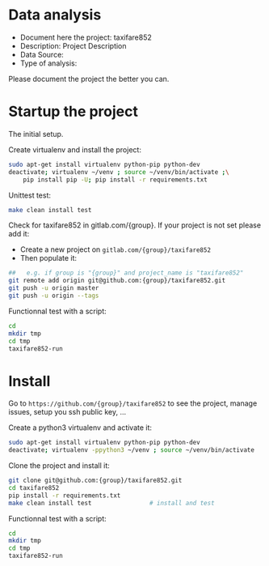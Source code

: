 # Data analysis
- Document here the project: taxifare852
- Description: Project Description
- Data Source:
- Type of analysis:

Please document the project the better you can.

# Startup the project

The initial setup.

Create virtualenv and install the project:
```bash
sudo apt-get install virtualenv python-pip python-dev
deactivate; virtualenv ~/venv ; source ~/venv/bin/activate ;\
    pip install pip -U; pip install -r requirements.txt
```

Unittest test:
```bash
make clean install test
```

Check for taxifare852 in gitlab.com/{group}.
If your project is not set please add it:

- Create a new project on `gitlab.com/{group}/taxifare852`
- Then populate it:

```bash
##   e.g. if group is "{group}" and project_name is "taxifare852"
git remote add origin git@github.com:{group}/taxifare852.git
git push -u origin master
git push -u origin --tags
```

Functionnal test with a script:

```bash
cd
mkdir tmp
cd tmp
taxifare852-run
```

# Install

Go to `https://github.com/{group}/taxifare852` to see the project, manage issues,
setup you ssh public key, ...

Create a python3 virtualenv and activate it:

```bash
sudo apt-get install virtualenv python-pip python-dev
deactivate; virtualenv -ppython3 ~/venv ; source ~/venv/bin/activate
```

Clone the project and install it:

```bash
git clone git@github.com:{group}/taxifare852.git
cd taxifare852
pip install -r requirements.txt
make clean install test                # install and test
```
Functionnal test with a script:

```bash
cd
mkdir tmp
cd tmp
taxifare852-run
```
